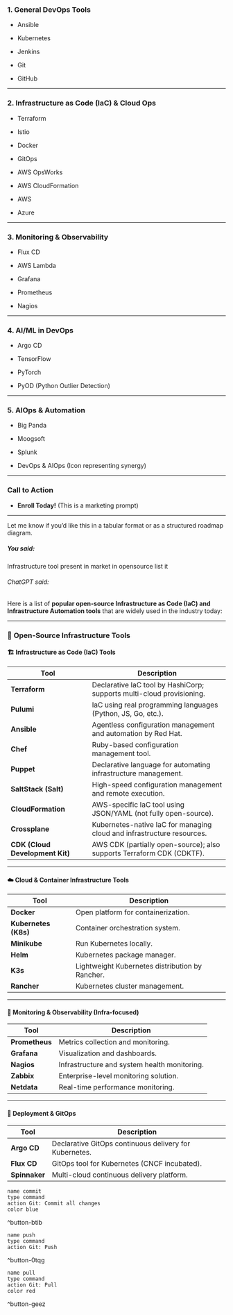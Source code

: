 ### **1. General DevOps Tools**

- Ansible
    
- Kubernetes
    
- Jenkins
    
- Git
    
- GitHub
    

---

### **2. Infrastructure as Code (IaC) & Cloud Ops**

- Terraform
    
- Istio
    
- Docker
    
- GitOps
    
- AWS OpsWorks
    
- AWS CloudFormation
    
- AWS
    
- Azure
    

---

### **3. Monitoring & Observability**

- Flux CD
    
- AWS Lambda
    
- Grafana
    
- Prometheus
    
- Nagios
    

---

### **4. AI/ML in DevOps**

- Argo CD
    
- TensorFlow
    
- PyTorch
    
- PyOD (Python Outlier Detection)
    

---

### **5. AIOps & Automation**

- Big Panda
    
- Moogsoft
    
- Splunk
    
- DevOps & AIOps (Icon representing synergy)
    

---

### **Call to Action**

- **Enroll Today!** (This is a marketing prompt)
    

---

Let me know if you’d like this in a tabular format or as a structured roadmap diagram.

##### You said:

Infrastructure tool present in market in opensource list it

###### ChatGPT said:

Here is a list of **popular open-source Infrastructure as Code (IaC) and Infrastructure Automation tools** that are widely used in the industry today:

---

### 🔧 **Open-Source Infrastructure Tools**

#### 🏗️ **Infrastructure as Code (IaC) Tools**

|Tool|Description|
|---|---|
|**Terraform**|Declarative IaC tool by HashiCorp; supports multi-cloud provisioning.|
|**Pulumi**|IaC using real programming languages (Python, JS, Go, etc.).|
|**Ansible**|Agentless configuration management and automation by Red Hat.|
|**Chef**|Ruby-based configuration management tool.|
|**Puppet**|Declarative language for automating infrastructure management.|
|**SaltStack (Salt)**|High-speed configuration management and remote execution.|
|**CloudFormation**|AWS-specific IaC tool using JSON/YAML (not fully open-source).|
|**Crossplane**|Kubernetes-native IaC for managing cloud and infrastructure resources.|
|**CDK (Cloud Development Kit)**|AWS CDK (partially open-source); also supports Terraform CDK (CDKTF).|

---

#### ☁️ **Cloud & Container Infrastructure Tools**

|Tool|Description|
|---|---|
|**Docker**|Open platform for containerization.|
|**Kubernetes (K8s)**|Container orchestration system.|
|**Minikube**|Run Kubernetes locally.|
|**Helm**|Kubernetes package manager.|
|**K3s**|Lightweight Kubernetes distribution by Rancher.|
|**Rancher**|Kubernetes cluster management.|

---

#### 📡 **Monitoring & Observability (Infra-focused)**

|Tool|Description|
|---|---|
|**Prometheus**|Metrics collection and monitoring.|
|**Grafana**|Visualization and dashboards.|
|**Nagios**|Infrastructure and system health monitoring.|
|**Zabbix**|Enterprise-level monitoring solution.|
|**Netdata**|Real-time performance monitoring.|

---

#### 🚀 **Deployment & GitOps**

|Tool|Description|
|---|---|
|**Argo CD**|Declarative GitOps continuous delivery for Kubernetes.|
|**Flux CD**|GitOps tool for Kubernetes (CNCF incubated).|
|**Spinnaker**|Multi-cloud continuous delivery platform.|

```button
name commit
type command
action Git: Commit all changes
color blue
```
^button-btib

```button
name push
type command
action Git: Push
```
^button-0tqg

```button
name pull
type command
action Git: Pull
color red
```
^button-geez

